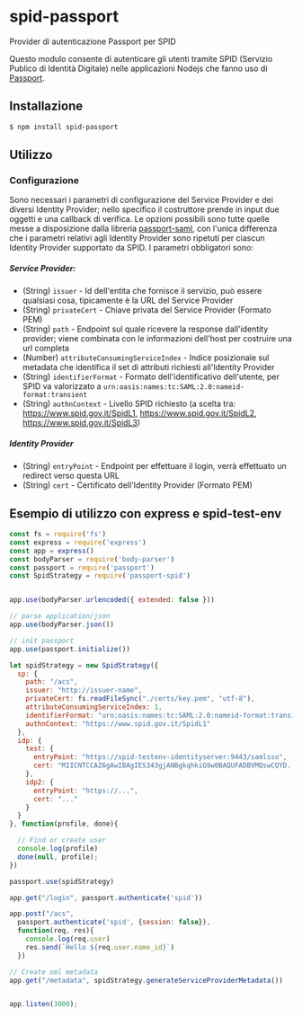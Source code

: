 # spid-passport
Provider di autenticazione Passport per SPID

Questo modulo consente di autenticare gli utenti tramite SPID (Servizio Publico di Identità Digitale) 
nelle applicazioni Nodejs che fanno uso di [Passport](http://www.passportjs.org).

## Installazione

``` bash
$ npm install spid-passport
```

## Utilizzo
### Configurazione
Sono necessari i parametri di configurazione del Service Provider e dei
diversi Identity Provider; nello specifico il costruttore prende in input
due oggetti e una callback di verifica.
Le opzioni possibili sono tutte quelle messe a disposizione dalla libreria
[passport-saml](https://github.com/bergie/passport-saml#config-parameter-details),
con l'unica differenza che i parametri relativi agli Identity Provider sono
ripetuti per ciascun Identity Provider supportato da SPID. I parametri obbligatori sono:

##### Service Provider: 
- (String) `issuer` - Id dell'entita che fornisce il servizio, può essere qualsiasi cosa, tipicamente è la URL del Service Provider
- (String) `privateCert` - Chiave privata del Service Provider (Formato PEM)
- (String) `path` - Endpoint sul quale ricevere la response dall'identity provider; viene combinata con le informazioni dell'host per costruire una url completa
- (Number) `attributeConsumingServiceIndex` - Indice posizionale sul metadata che identifica il set di attributi richiesti all'Identity Provider
- (String) `identifierFormat` - Formato dell'identificativo dell'utente, per SPID va valorizzato a `urn:oasis:names:tc:SAML:2.0:nameid-format:transient`
- (String) `authnContext` - Livello SPID richiesto (a scelta tra: https://www.spid.gov.it/SpidL1, https://www.spid.gov.it/SpidL2, https://www.spid.gov.it/SpidL3)

##### Identity Provider

- (String) `entryPoint` - Endpoint per effettuare il login, verrà effettuato un redirect verso questa URL
- (String) `cert` - Certificato dell'Identity Provider (Formato PEM)


## Esempio di utilizzo con express e spid-test-env
```javascript
const fs = require('fs')
const express = require('express')
const app = express()
const bodyParser = require('body-parser')
const passport = require('passport')
const SpidStrategy = require('passport-spid')


app.use(bodyParser.urlencoded({ extended: false }))

// parse application/json
app.use(bodyParser.json())

// init passport
app.use(passport.initialize())

let spidStrategy = new SpidStrategy({
  sp: {
    path: "/acs",
    issuer: "http://issuer-name",
    privateCert: fs.readFileSync("./certs/key.pem", "utf-8"),
    attributeConsumingServiceIndex: 1,
    identifierFormat: "urn:oasis:names:tc:SAML:2.0:nameid-format:transient",
    authnContext: "https://www.spid.gov.it/SpidL1"
  },
  idp: {
    test: {
      entryPoint: "https://spid-testenv-identityserver:9443/samlsso",
      cert: "MIICNTCCAZ6gAwIBAgIES343gjANBgkqhkiG9w0BAQUFADBVMQswCQYD..."
    },
    idp2: {
      entryPoint: "https://...",
      cert: "..."
    }
  }
}, function(profile, done){

  // Find or create user
  console.log(profile)
  done(null, profile);
})

passport.use(spidStrategy)

app.get("/login", passport.authenticate('spid'))

app.post("/acs",
  passport.authenticate('spid', {session: false}),
  function(req, res){
    console.log(req.user)
    res.send(`Hello ${req.user.name_id}`)
  })

// Create xml metadata
app.get("/metadata", spidStrategy.generateServiceProviderMetadata())


app.listen(3000);
```
